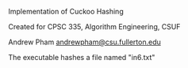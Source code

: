 Implementation of Cuckoo Hashing 

Created for CPSC 335, Algorithm Engineering, CSUF

Andrew Pham andrewpham@csu.fullerton.edu

The executable hashes a file named "in6.txt"
